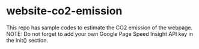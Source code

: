 # website-co2-emission
This repo has sample codes to estimate the CO2 emission of the webpage.</br>
NOTE: Do not forget to add your own Google Page Speed Insight API key in the init() section.
